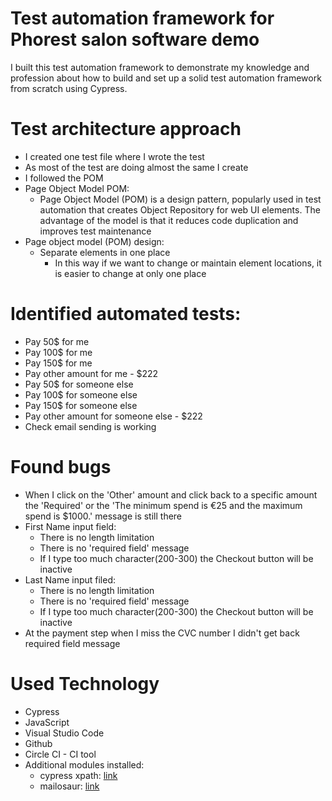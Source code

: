 # Test automation framework for Phorest salon software demo

I built this test automation framework to demonstrate my knowledge and profession about how to build and set up a solid test automation framework from scratch using Cypress.

# Test architecture approach

* I created one test file where I wrote the test
* As most of the test are doing almost the same I create
* I followed the POM
* Page Object Model POM:
    * Page Object Model (POM) is a design pattern, popularly used in test automation that creates Object Repository for web UI elements. The advantage of the model is that it reduces code duplication and improves test maintenance
* Page object model (POM) design:
    * Separate elements in one place
        * In this way if we want to change or maintain element locations, it is easier to change at only one place

# Identified automated tests:

* Pay 50$ for me
* Pay 100$ for me
* Pay 150$ for me
* Pay other amount for me - $222
* Pay 50$ for someone else
* Pay 100$ for someone else
* Pay 150$ for someone else
* Pay other amount for someone else - $222
* Check email sending is working

# Found bugs

* When I click on the 'Other' amount and click back to a specific amount the 'Required' or the 'The minimum spend is €25 and the maximum spend is $1000.' message is still there
* First Name input field:
    * There is no length limitation
    * There is no 'required field' message
    * If I type too much character(200-300) the Checkout button will be inactive
* Last Name input filed:
    * There is no length limitation
    * There is no 'required field' message
    * If I type too much character(200-300) the Checkout button will be inactive
* At the payment step when I miss the CVC number I didn't get back required field message

# Used Technology

* Cypress
* JavaScript
* Visual Studio Code
* Github
* Circle CI - CI tool
* Additional modules installed:
    * cypress xpath: [link](https://www.npmjs.com/package/cypress-xpath?activeTab=readme)
    * mailosaur: [link](https://www.npmjs.com/package/mailosaur)